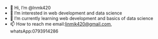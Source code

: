 - 👋 Hi, I’m @lnmk420
- 👀 I’m interested in web development and data science
- 🌱 I’m currently learning web development and basics of data science
- 📫 How to reach me email:linmik420@gmail.com, whatsApp:0793914286

<!---
lnmk420/lnmk420 is a ✨ special ✨ repository because its `README.md` (this file) appears on your GitHub profile.
You can click the Preview link to take a look at your changes.
--->
